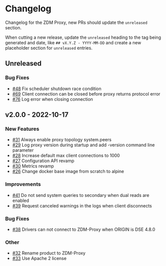 # Changelog

Changelog for the ZDM Proxy, new PRs should update the `unreleased` section.

When cutting a new release, update the `unreleased` heading to the tag being generated and date, like `## vX.Y.Z - YYYY-MM-DD` and create a new placeholder section for  `unreleased` entries.

## Unreleased

### Bug Fixes

* [#48](https://github.com/datastax/zdm-proxy/issues/48) Fix scheduler shutdown race condition
* [#69](https://github.com/datastax/zdm-proxy/issues/69) Client connection can be closed before proxy returns protocol error
* [#76](https://github.com/datastax/zdm-proxy/issues/76) Log error when closing connection

## v2.0.0 - 2022-10-17

### New Features

* [#31](https://github.com/datastax/zdm-proxy/issues/31) Always enable proxy topology system.peers
* [#29](https://github.com/datastax/zdm-proxy/issues/29) Log proxy version during startup and add -version command line parameter
* [#28](https://github.com/datastax/zdm-proxy/issues/28) Increase default max client connections to 1000
* [#27](https://github.com/datastax/zdm-proxy/issues/27) Configuration API revamp
* [#30](https://github.com/datastax/zdm-proxy/issues/30) Metrics revamp
* [#26](https://github.com/datastax/zdm-proxy/issues/26) Change docker base image from scratch to alpine

### Improvements

* [#41](https://github.com/datastax/zdm-proxy/issues/41) Do not send system queries to secondary when dual reads are enabled
* [#39](https://github.com/datastax/zdm-proxy/issues/39) Request canceled warnings in the logs when client disconnects

### Bug Fixes

* [#38](https://github.com/datastax/zdm-proxy/issues/38) Drivers can not connect to ZDM-Proxy when ORIGIN is DSE 4.8.0

### Other

* [#32](https://github.com/datastax/zdm-proxy/issues/32) Rename product to ZDM-Proxy
* [#33](https://github.com/datastax/zdm-proxy/issues/33) Use Apache 2 license
